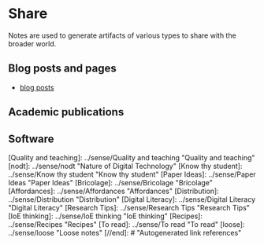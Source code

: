 # Share

Notes are used to generate artifacts of various types to share with the broader world.

## Blog posts and pages

- [blog posts](blog/)

## Academic publications

## Software


[//begin]: # "Autogenerated link references for markdown compatibility"
[gettingStarted]: blog/gettingStarted "Getting started with memex"
[Quality and teaching]: ../sense/Quality and teaching "Quality and teaching"
[nodt]: ../sense/nodt "Nature of Digital Technology"
[Know thy student]: ../sense/Know thy student "Know thy student"
[Paper Ideas]: ../sense/Paper Ideas "Paper Ideas"
[Bricolage]: ../sense/Bricolage "Bricolage"
[Affordances]: ../sense/Affordances "Affordances"
[Distribution]: ../sense/Distribution "Distribution"
[Digital Literacy]: ../sense/Digital Literacy "Digital Literacy"
[Research Tips]: ../sense/Research Tips "Research Tips"
[IoE thinking]: ../sense/IoE thinking "IoE thinking"
[Recipes]: ../sense/Recipes "Recipes"
[To read]: ../sense/To read "To read"
[loose]: ../sense/loose "Loose notes"
[//end]: # "Autogenerated link references"